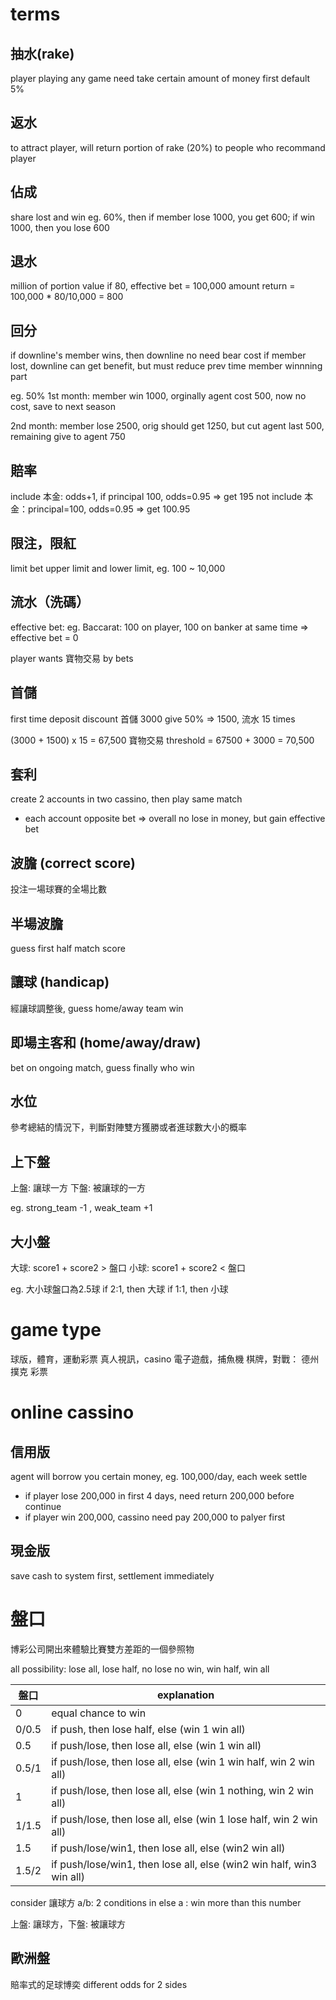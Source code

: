 # terms
## 抽水(rake)
player playing any game need take certain amount of money first
default 5%

## 返水
to attract player, will return portion of rake (20%) to people who recommand player

## 佔成
share lost and win
eg. 60%, then if member lose 1000, you get 600; if win 1000, then you lose 600

## 退水
million of portion value
if 80, effective bet = 100,000
amount return = 100,000 * 80/10,000 = 800

## 回分
if downline's member wins, then downline no need bear cost
if member lost, downline can get benefit, but must reduce prev time member winnning part

eg. 50%
1st month: 
member win 1000, orginally agent cost 500, now no cost, save to next season

2nd month: 
member lose 2500, orig should get 1250, but cut agent last 500, remaining give to agent 750

## 賠率
include 本金: odds+1, if principal 100, odds=0.95 => get 195
not include 本金：principal=100, odds=0.95 => get 100.95

## 限注，限紅
limit bet upper limit and lower limit, eg. 100 ~ 10,000

## 流水（洗碼）
effective bet: 
eg. Baccarat: 100 on player, 100 on banker at same time => effective bet = 0

player wants 寶物交易 by bets

## 首儲
first time deposit discount
首儲 3000 give 50% => 1500, 流水 15 times

(3000 + 1500) x 15 = 67,500
寶物交易 threshold = 67500 + 3000 = 70,500

## 套利
create 2 accounts in two cassino, then play same match
- each account opposite bet => overall no lose in money, but gain effective bet

## 波膽 (correct score)
投注一場球賽的全場比數

## 半場波膽
guess first half match score

## 讓球 (handicap)
經讓球調整後, guess home/away team win

## 即場主客和 (home/away/draw)
bet on ongoing match, guess finally who win	

## 水位
參考總結的情況下，判斷對陣雙方獲勝或者進球數大小的概率

## 上下盤
上盤: 讓球一方
下盤: 被讓球的一方 

eg.
strong_team -1 , weak_team +1

## 大小盤
大球: score1 + score2 > 盤口
小球: score1 + score2 < 盤口

eg. 大小球盤口為2.5球
if 2:1, then 大球
if 1:1, then 小球


# game type 
球版，體育，運動彩票
真人視訊，casino
電子遊戲，捕魚機
棋牌，對戰： 德州撲克
彩票


# online cassino
## 信用版
agent will borrow you certain money, eg. 100,000/day, each week settle
- if player lose 200,000 in first 4 days, need return 200,000 before continue
- if player win 200,000, cassino need pay 200,000 to palyer first

## 現金版
save cash to system first, settlement immediately



# 盤口
博彩公司開出來體驗比賽雙方差距的一個參照物

all possibility: lose all, lose half, no lose no win, win half, win all

| 盤口  | explanation                                                          |
|-------|----------------------------------------------------------------------|
| 0     | equal chance to win                                                  |
| 0/0.5 | if push, then lose half, else (win 1 win all)                        |
| 0.5   | if push/lose, then lose all, else (win 1 win all)                    |
| 0.5/1 | if push/lose, then lose all, else (win 1 win half, win 2 win all)    |
| 1     | if push/lose, then lose all, else (win 1 nothing, win 2 win all)     |
| 1/1.5 | if push/lose, then lose all, else (win 1 lose half, win 2 win all)   |
| 1.5   | if push/lose/win1, then lose all, else (win2 win all)                |
| 1.5/2 | if push/lose/win1, then lose all, else (win2 win half, win3 win all) |

consider 讓球方
a/b: 2 conditions in else
a : win more than this number

上盤: 讓球方，下盤: 被讓球方

## 歐洲盤
賠率式的足球博奕
different odds for 2 sides


















